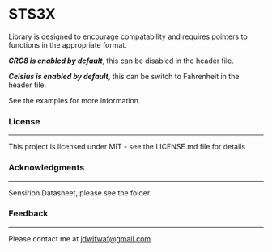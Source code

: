 # STS3X

Library is designed to encourage compatability and requires pointers to functions in the appropriate format. 

***CRC8 is enabled by default***, this can be disabled in the header file.

***Celsius is enabled by default***, this can be switch to Fahrenheit in the header file.

See the examples for more information.

### License
---
This project is licensed under MIT - see the LICENSE.md file for details

### Acknowledgments
----
Sensirion Datasheet, please see the folder.

### Feedback
---
Please contact me at jdwifwaf@gmail.com
